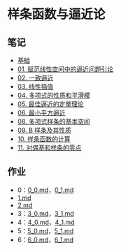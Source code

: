 # 样条函数与逼近论

## 笔记

- [基础](notes/basic.md) 
- [01. 赋范线性空间中的逼近问题引论](notes/01_Introduction.md) 
- [02. 一致逼近](notes/02_UniformApprox.md) 
- [03. 线性插值](notes/03_LinearInterpolation.md) 
- [04. 多项式的性质和平滑模](notes/04_Polynomial.md) 
- [05. 最佳逼近的定量理论](notes/05_Quantify.md) 
- [06. 最小平方逼近](notes/06_MinSquare.md) 
- [08. 多项式样条的基本空间](notes/08_PolynomialSpline.md) 
- [09. B 样条及其性质](notes/09_BSpline.md) 
- [10. 样条函数的计算](notes/10_CalSpline.md) 
- [11. 对偶基和样条的零点](notes/11_ReciprocalZero.md) 

## 作业

- 0：[0_0.md](homeworks/0_0.md)，[0_1.md](homeworks/0_1.md) 
- [1.md](homeworks/1.md) 
- [2.md](homeworks/2.md) 
- 3：[3_0.md](homeworks/3_0.md)，[3_1.md](homeworks/3_1.md) 
- 4：[4_0.md](homeworks/4_0.md)，[4_1.md](homeworks/4_1.md) 
- 5：[5_0.md](homeworks/5_0.md)，[5_1.md](homeworks/5_1.md) 
- 6：[6_0.md](notes/6_0.md)，[6_1.md](notes/6_1.md) 

